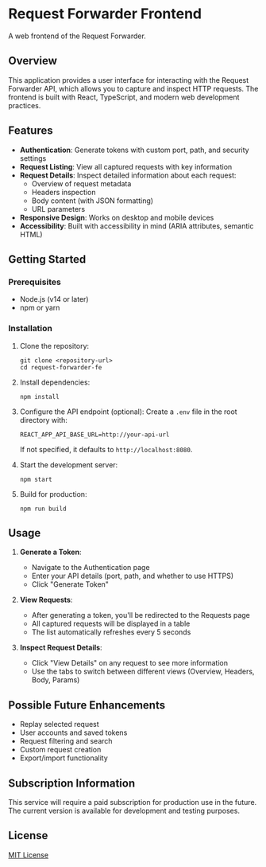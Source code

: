 # Request Forwarder Frontend

A web frontend of the Request Forwarder.

## Overview

This application provides a user interface for interacting with the Request Forwarder API, which allows you to capture and inspect HTTP requests. The frontend is built with React, TypeScript, and modern web development practices.

## Features

- **Authentication**: Generate tokens with custom port, path, and security settings
- **Request Listing**: View all captured requests with key information
- **Request Details**: Inspect detailed information about each request:
  - Overview of request metadata
  - Headers inspection
  - Body content (with JSON formatting)
  - URL parameters
- **Responsive Design**: Works on desktop and mobile devices
- **Accessibility**: Built with accessibility in mind (ARIA attributes, semantic HTML)

## Getting Started

### Prerequisites

- Node.js (v14 or later)
- npm or yarn

### Installation

1. Clone the repository:
   ```
   git clone <repository-url>
   cd request-forwarder-fe
   ```

2. Install dependencies:
   ```
   npm install
   ```

3. Configure the API endpoint (optional):
   Create a `.env` file in the root directory with:
   ```
   REACT_APP_API_BASE_URL=http://your-api-url
   ```
   If not specified, it defaults to `http://localhost:8080`.

4. Start the development server:
   ```
   npm start
   ```

5. Build for production:
   ```
   npm run build
   ```

## Usage

1. **Generate a Token**:
   - Navigate to the Authentication page
   - Enter your API details (port, path, and whether to use HTTPS)
   - Click "Generate Token"

2. **View Requests**:
   - After generating a token, you'll be redirected to the Requests page
   - All captured requests will be displayed in a table
   - The list automatically refreshes every 5 seconds

3. **Inspect Request Details**:
   - Click "View Details" on any request to see more information
   - Use the tabs to switch between different views (Overview, Headers, Body, Params)

## Possible Future Enhancements

- Replay selected request
- User accounts and saved tokens
- Request filtering and search
- Custom request creation
- Export/import functionality

## Subscription Information

This service will require a paid subscription for production use in the future. The current version is available for development and testing purposes.

## License

[MIT License](LICENSE)
